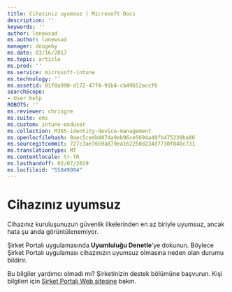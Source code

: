```yaml
---
title: Cihazınız uyumsuz | Microsoft Docs
description: ''
keywords: ''
author: lenewsad
ms.author: lanewsad
manager: dougeby
ms.date: 03/16/2017
ms.topic: article
ms.prod: ''
ms.service: microsoft-intune
ms.technology: ''
ms.assetid: 81f8a990-d172-47f4-91b4-cb49652accf6
searchScope:
- User help
ROBOTS: ''
ms.reviewer: chrisgre
ms.suite: ems
ms.custom: intune-enduser
ms.collection: M365-identity-device-management
ms.openlocfilehash: 9aec5cedb4874a9eb96ce5694a49fb475239ba86
ms.sourcegitcommit: 727c3ae7659ad79ea162250d234d7730f840c731
ms.translationtype: MT
ms.contentlocale: tr-TR
ms.lasthandoff: 02/07/2019
ms.locfileid: "55849994"
---
```

# <a name="your-device-is-noncompliant"></a>Cihazınız uyumsuz

Cihazınız kuruluşunuzun güvenlik ilkelerinden en az biriyle uyumsuz, ancak hata şu anda görüntülenemiyor.  

Şirket Portalı uygulamasında **Uyumluluğu Denetle**’ye dokunun. Böylece Şirket Portalı uygulaması cihazınızın uyumsuz olmasına neden olan durumu bildirir.

Bu bilgiler yardımcı olmadı mı? Şirketinizin destek bölümüne başvurun. Kişi bilgileri için [Şirket Portalı Web sitesine](https://go.microsoft.com/fwlink/?linkid=2010980) bakın.
